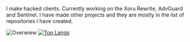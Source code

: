 I make hacked clients. Currently working on the Xoru Rewrite, AdvGuard and Sentinel. I have made other projects and they are mostly in the list of repositories I have created.



![Overwiew](https://github-readme-stats.vercel.app/api?username=Z3R0-cmd&theme=nightowl)
[![Top Langs](https://github-readme-stats.vercel.app/api/top-langs/?username=Z3R0-cmd)](https://github.com/anuraghazra/github-readme-stats)
